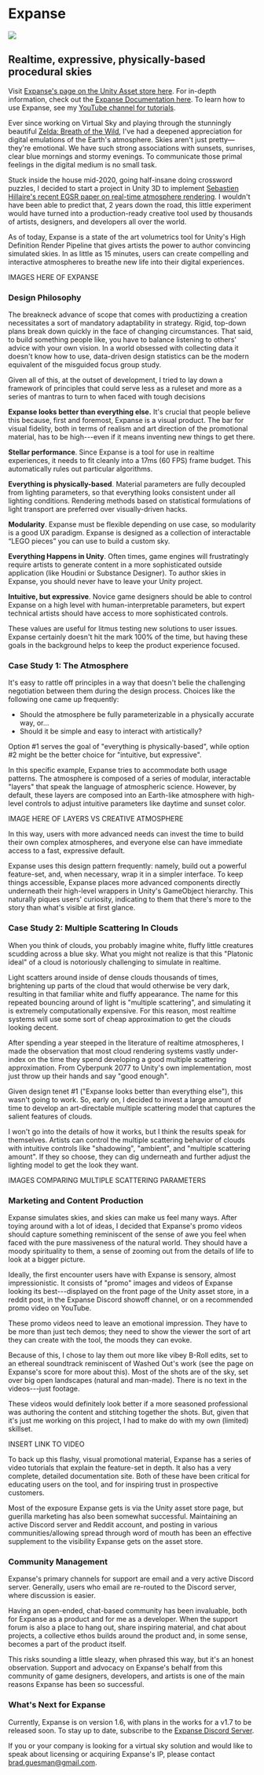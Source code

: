 # Expanse

![](/img/expanse/mallow.jpg)

<div id="modal-scroll-point"/>

<div id="modal-subtitle-container"><h2 id="modal-subtitle">Realtime, expressive, physically-based procedural skies</h2></div>

Visit [Expanse's page on the Unity Asset store here](https://assetstore.unity.com/packages/tools/particles-effects/expanse-volumetric-skies-clouds-and-atmospheres-in-hdrp-192456). For in-depth information, check out the [Expanse Documentation here](https://bguesman.github.io/docsify-test/#/). To learn how to use Expanse, see my [YouTube channel for tutorials](https://www.youtube.com/channel/UCHBzoaGEDkI2P2jsUljq24Q).

Ever since working on Virtual Sky and playing through the stunningly beautiful [Zelda: Breath of the Wild](https://www.youtube.com/watch?v=mzDJ6DI170g), I've had a deepened appreciation for digital emulations of the Earth's atmosphere. Skies aren't just pretty—they're emotional. We have such strong associations with sunsets, sunrises, clear blue mornings and stormy evenings. To communicate those primal feelings in the digital medium is no small task.

Stuck inside the house mid-2020, going half-insane doing crossword puzzles, I decided to start a project in Unity 3D to implement [Sebastien Hillaire's recent EGSR paper on real-time atmosphere rendering](https://sebh.github.io/publications/egsr2020.pdf). I wouldn't have been able to predict that, 2 years down the road, this little experiment would have turned into a production-ready creative tool used by thousands of artists, designers, and developers all over the world.

As of today, Expanse is a state of the art volumetrics tool for Unity's High Definition Render Pipeline that gives artists the power to author convincing simulated skies. In as little as 15 minutes, users can create compelling and interactive atmospheres to breathe new life into their digital experiences.

IMAGES HERE OF EXPANSE

### Design Philosophy

The breakneck advance of scope that comes with productizing a creation necessitates a sort of mandatory adaptability in strategy. Rigid, top-down plans break down quickly in the face of changing circumstances. That said, to build something people like, you have to balance listening to others' advice with your own vision. In a world obsessed with collecting data it doesn't know how to use, data-driven design statistics can be the modern equivalent of the misguided focus group study.

Given all of this, at the outset of development, I tried to lay down a framework of principles that could serve less as a ruleset and more as a series of mantras to turn to when faced with tough decisions

**Expanse looks better than everything else.** It's crucial that people believe this because, first and foremost, Expanse is a visual product. The bar for visual fidelity, both in terms of realism and art direction of the promotional material, has to be high---even if it means inventing new things to get there.

**Stellar performance**. Since Expanse is a tool for use in realtime experiences, it needs to fit cleanly into a 17ms (60 FPS) frame budget. This automatically rules out particular algorithms.

**Everything is physically-based**. Material parameters are fully decoupled from lighting parameters, so that everything looks consistent under all lighting conditions. Rendering methods based on statistical formulations of light transport are preferred over visually-driven hacks.

**Modularity**. Expanse must be flexible depending on use case, so modularity is a good UX paradigm. Expanse is designed as a collection of interactable “LEGO pieces” you can use to build a custom sky.

**Everything Happens in Unity**. Often times, game engines will frustratingly require artists to generate content in a more sophisticated outside application (like Houdini or Substance Designer). To author skies in Expanse, you should never have to leave your Unity project.

**Intuitive, but expressive**. Novice game designers should be able to control Expanse on a high level with human-interpretable parameters, but expert technical artists should have access to more sophisticated controls.

These values are useful for litmus testing new solutions to user issues. Expanse certainly doesn't hit the mark 100% of the time, but having these goals in the background helps to keep the product experience focused.

### Case Study 1: The Atmosphere

It's easy to rattle off principles in a way that doesn't belie the challenging negotiation between them during the design process. Choices like the following one came up frequently:

- Should the atmosphere be fully parameterizable in a physically accurate way, or...
- Should it be simple and easy to interact with artistically?

Option #1 serves the goal of "everything is physically-based", while option #2 might be the better choice for "intuitive, but expressive".

In this specific example, Expanse tries to accommodate both usage patterns. The atmosphere is composed of a series of modular, interactable "layers" that speak the language of atmospheric science. However, by default, these layers are composed into an Earth-like atmosphere with high-level controls to adjust intuitive parameters like daytime and sunset color.

IMAGE HERE OF LAYERS VS CREATIVE ATMOSPHERE

In this way, users with more advanced needs can invest the time to build their own complex atmospheres, and everyone else can have immediate access to a fast, expressive default.

Expanse uses this design pattern frequently: namely, build out a powerful feature-set, and, when necessary, wrap it in a simpler interface. To keep things accessible, Expanse places more advanced components directly underneath their high-level wrappers in Unity's GameObject hierarchy. This naturally piques users' curiosity, indicating to them that there's more to the story than what's visible at first glance.

### Case Study 2: Multiple Scattering In Clouds

When you think of clouds, you probably imagine white, fluffy little creatures scudding across a blue sky. What you might not realize is that this "Platonic ideal" of a cloud is notoriously challenging to simulate in realtime.

Light scatters around inside of dense clouds thousands of times, brightening up parts of the cloud that would otherwise be very dark, resulting in that familiar white and fluffy appearance. The name for this repeated bouncing around of light is "multiple scattering", and simulating it is extremely computationally expensive. For this reason, most realtime systems will use some sort of cheap approximation to get the clouds looking decent.

After spending a year steeped in the literature of realtime atmospheres, I made the observation that most cloud rendering systems vastly under-index on the time they spend developing a good multiple scattering approximation. From Cyberpunk 2077 to Unity's own implementation, most just throw up their hands and say "good enough".

Given design tenet #1 ("Expanse looks better than everything else"), this wasn't going to work. So, early on, I decided to invest a large amount of time to develop an art-directable multiple scattering model that captures the salient features of clouds.

I won't go into the details of how it works, but I think the results speak for themselves. Artists can control the multiple scattering behavior of clouds with intuitive controls like "shadowing", "ambient", and "multiple scattering amount". If they so choose, they can dig underneath and further adjust the lighting model to get the look they want.

IMAGES COMPARING MULTIPLE SCATTERING PARAMETERS

### Marketing and Content Production

Expanse simulates skies, and skies can make us feel many ways. After toying around with a lot of ideas, I decided that Expanse's promo videos should capture something reminiscent of the sense of awe you feel when faced with the pure massiveness of the natural world. They should have a moody spirituality to them, a sense of zooming out from the details of life to look at a bigger picture.

Ideally, the first encounter users have with Expanse is sensory, almost impressionistic. It consists of "promo" images and videos of Expanse looking its best---displayed on the front page of the Unity asset store, in a reddit post, in the Expanse Discord showoff channel, or on a recommended promo video on YouTube.

These promo videos need to leave an emotional impression. They have to be more than just tech demos; they need to show the viewer the sort of art they can create with the tool, the moods they can evoke.

Because of this, I chose to lay them out more like vibey B-Roll edits, set to an ethereal soundtrack reminiscent of Washed Out's work (see the page on Expanse's score for more about this). Most of the shots are of the sky, set over big open landscapes (natural and man-made). There is no text in the videos---just footage.

These videos would definitely look better if a more seasoned professional was authoring the content and stitching together the shots. But, given that it's just me working on this project, I had to make do with my own (limited) skillset.

INSERT LINK TO VIDEO

To back up this flashy, visual promotional material, Expanse has a series of video tutorials that explain the feature-set in depth. It also has a very complete, detailed documentation site. Both of these have been critical for educating users on the tool, and for inspiring trust in prospective customers.

Most of the exposure Expanse gets is via the Unity asset store page, but guerilla marketing has also been somewhat successful. Maintaining an active Discord server and Reddit account, and posting in various communities/allowing spread through word of mouth has been an effective supplement to the visibility Expanse gets on the asset store.

### Community Management

Expanse's primary channels for support are email and a very active Discord server. Generally, users who email are re-routed to the Discord server, where discussion is easier.

Having an open-ended, chat-based community has been invaluable, both for Expanse as a product and for me as a developer. When the support forum is also a place to hang out, share inspiring material, and chat about projects, a collective ethos builds around the product and, in some sense, becomes a part of the product itself.

This risks sounding a little sleazy, when phrased this way, but it's an honest observation. Support and advocacy on Expanse's behalf from this community of game designers, developers, and artists is one of the main reasons Expanse has been so successful.

### What's Next for Expanse

Currently, Expanse is on version 1.6, with plans in the works for a v1.7 to be released soon. To stay up to date, subscribe to the [Expanse Discord Server](https://discord.gg/F3VQ2vJy9p).

If you or your company is looking for a virtual sky solution and would like to speak about licensing or acquiring Expanse's IP, please contact [brad.guesman@gmail.com](mailto:brad.guesman@gmail.com).
